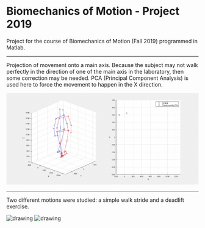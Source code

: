 # Biomechanics of Motion - Project 2019


Project for the course of Biomechanics of Motion (Fall 2019) programmed in Matlab.

---

Projection of movement onto a main axis.
Because the subject may not walk perfectly in the direction of one of the main axis in the laboratory, then some correction may be needed.
PCA (Principal Component Analysis) is used here to force the movement to happen in the X direction.

![gif](/gait_simulation_30fps.gif)

---

Two different motions were studied: a simple walk stride and a deadlift exercise.

<img src="deadlift_stickman_50fps.gif" alt="drawing" width="400"/>
<img src="https://i.imgur.com/uhw7lNP.gif" alt="drawing" width="400"/>
